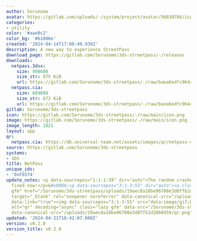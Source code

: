 ```yaml
---
author: Sorunome
avatar: https://gitlab.com/uploads/-/system/project/avatar/56839786/icon.png
categories:
- utility
color: '#aae0c2'
color_bg: '#61806e'
created: '2024-04-14T17:00:40.939Z'
description: A new way to experience StreetPass
download_page: https://gitlab.com/Sorunome/3ds-streetpass/-/releases
downloads:
  netpass.3dsx:
    size: 998680
    size_str: 975 KiB
    url: https://gitlab.com/Sorunome/3ds-streetpass/-/raw/baea6edfc964c82a0f4e6e7dea94ff5e5d52f782/netpass.3dsx?inline=false
  netpass.cia:
    size: 689088
    size_str: 672 KiB
    url: https://gitlab.com/Sorunome/3ds-streetpass/-/raw/baea6edfc964c82a0f4e6e7dea94ff5e5d52f782/netpass.cia?inline=false
gitlab: Sorunome/3ds-streetpass
icon: https://gitlab.com/Sorunome/3ds-streetpass/-/raw/main/icon.png
image: https://gitlab.com/Sorunome/3ds-streetpass/-/raw/main/icon.png
image_length: 1821
layout: app
qr:
  netpass.cia: https://db.universal-team.net/assets/images/qr/netpass-cia.png
source: https://gitlab.com/Sorunome/3ds-streetpass
systems:
- 3DS
title: NetPass
unique_ids:
- '0xF6574'
update_notes: <p data-sourcepos="1:1-1:39" dir="auto">The random crashes should be
  fixed now!</p>&#x000A;<p data-sourcepos="3:1-3:55" dir="auto"><a class="no-attachment-icon
  gfm" href="/Sorunome/3ds-streetpass/uploads/19aec8a18be96708e3d0ffb2d2060959/qr.png"
  target="_blank" rel="noopener noreferrer" data-canonical-src="/uploads/19aec8a18be96708e3d0ffb2d2060959/qr.png"
  data-link="true"><img data-sourcepos="3:1-3:55" src="data:image/gif;base64,R0lGODlhAQABAAAAACH5BAEKAAEALAAAAAABAAEAAAICTAEAOw=="
  alt="qr" decoding="async" class="lazy gfm" data-src="/Sorunome/3ds-streetpass/uploads/19aec8a18be96708e3d0ffb2d2060959/qr.png"
  data-canonical-src="/uploads/19aec8a18be96708e3d0ffb2d2060959/qr.png"></a></p>
updated: '2024-04-21T10:42:07.000Z'
version: v0.2.0
version_title: v0.2.0
---
```

